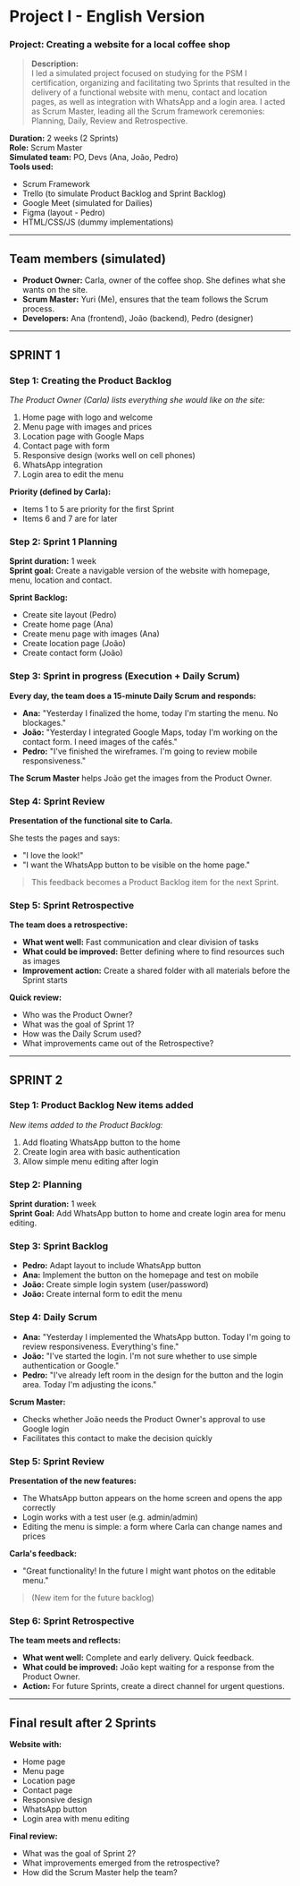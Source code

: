 # Project I - English Version

### Project: Creating a website for a local coffee shop

> **Description:**  
> I led a simulated project focused on studying for the PSM I certification, organizing and facilitating two Sprints that resulted in the delivery of a functional website with menu, contact and location pages, as well as integration with WhatsApp and a login area. I acted as Scrum Master, leading all the Scrum framework ceremonies: Planning, Daily, Review and Retrospective.

**Duration:** 2 weeks (2 Sprints)  
**Role:** Scrum Master  
**Simulated team:** PO, Devs (Ana, João, Pedro)  
**Tools used:**

- Scrum Framework  
- Trello (to simulate Product Backlog and Sprint Backlog)  
- Google Meet (simulated for Dailies)  
- Figma (layout - Pedro)  
- HTML/CSS/JS (dummy implementations)

---

## Team members (simulated)

- **Product Owner:** Carla, owner of the coffee shop. She defines what she wants on the site.  
- **Scrum Master:** Yuri (Me), ensures that the team follows the Scrum process.  
- **Developers:** Ana (frontend), João (backend), Pedro (designer)

---

## SPRINT 1

### Step 1: Creating the Product Backlog

*The Product Owner (Carla) lists everything she would like on the site:*

1. Home page with logo and welcome  
2. Menu page with images and prices  
3. Location page with Google Maps  
4. Contact page with form  
5. Responsive design (works well on cell phones)  
6. WhatsApp integration  
7. Login area to edit the menu

**Priority (defined by Carla):**

- Items 1 to 5 are priority for the first Sprint  
- Items 6 and 7 are for later  

### Step 2: Sprint 1 Planning

**Sprint duration:** 1 week  
**Sprint goal:** Create a navigable version of the website with homepage, menu, location and contact.

**Sprint Backlog:**

- Create site layout (Pedro)  
- Create home page (Ana)  
- Create menu page with images (Ana)  
- Create location page (João)  
- Create contact form (João)  

### Step 3: Sprint in progress (Execution + Daily Scrum)

**Every day, the team does a 15-minute Daily Scrum and responds:**

- **Ana:** "Yesterday I finalized the home, today I'm starting the menu. No blockages."  
- **João:** "Yesterday I integrated Google Maps, today I'm working on the contact form. I need images of the cafés."  
- **Pedro:** "I've finished the wireframes. I'm going to review mobile responsiveness."

**The Scrum Master** helps João get the images from the Product Owner.

### Step 4: Sprint Review

**Presentation of the functional site to Carla.**

She tests the pages and says:

- "I love the look!"  
- "I want the WhatsApp button to be visible on the home page."

> This feedback becomes a Product Backlog item for the next Sprint.

### Step 5: Sprint Retrospective

**The team does a retrospective:**

- **What went well:** Fast communication and clear division of tasks  
- **What could be improved:** Better defining where to find resources such as images  
- **Improvement action:** Create a shared folder with all materials before the Sprint starts

**Quick review:**

- Who was the Product Owner?  
- What was the goal of Sprint 1?  
- How was the Daily Scrum used?  
- What improvements came out of the Retrospective?  

---

## SPRINT 2

### Step 1: Product Backlog New items added

*New items added to the Product Backlog:*

1. Add floating WhatsApp button to the home  
2. Create login area with basic authentication  
3. Allow simple menu editing after login  

### Step 2: Planning

**Sprint duration:** 1 week  
**Sprint Goal:** Add WhatsApp button to home and create login area for menu editing.

### Step 3: Sprint Backlog

- **Pedro:** Adapt layout to include WhatsApp button  
- **Ana:** Implement the button on the homepage and test on mobile  
- **João:** Create simple login system (user/password)  
- **João:** Create internal form to edit the menu  

### Step 4: Daily Scrum

- **Ana:** "Yesterday I implemented the WhatsApp button. Today I'm going to review responsiveness. Everything's fine."  
- **João:** "I've started the login. I'm not sure whether to use simple authentication or Google."  
- **Pedro:** "I've already left room in the design for the button and the login area. Today I'm adjusting the icons."

**Scrum Master:**

- Checks whether João needs the Product Owner's approval to use Google login  
- Facilitates this contact to make the decision quickly  

### Step 5: Sprint Review

**Presentation of the new features:**

- The WhatsApp button appears on the home screen and opens the app correctly  
- Login works with a test user (e.g. admin/admin)  
- Editing the menu is simple: a form where Carla can change names and prices  

**Carla's feedback:**

- "Great functionality! In the future I might want photos on the editable menu."  
> (New item for the future backlog)

### Step 6: Sprint Retrospective

**The team meets and reflects:**

- **What went well:** Complete and early delivery. Quick feedback.  
- **What could be improved:** João kept waiting for a response from the Product Owner.  
- **Action:** For future Sprints, create a direct channel for urgent questions.

---

## Final result after 2 Sprints

**Website with:**

- Home page  
- Menu page  
- Location page  
- Contact page  
- Responsive design  
- WhatsApp button  
- Login area with menu editing  

**Final review:**

- What was the goal of Sprint 2?  
- What improvements emerged from the retrospective?  
- How did the Scrum Master help the team?  
